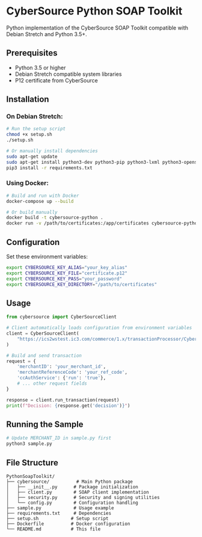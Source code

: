 # CyberSource Python SOAP Toolkit

Python implementation of the CyberSource SOAP Toolkit compatible with Debian Stretch and Python 3.5+.

## Prerequisites

- Python 3.5 or higher
- Debian Stretch compatible system libraries
- P12 certificate from CyberSource

## Installation

### On Debian Stretch:

```bash
# Run the setup script
chmod +x setup.sh
./setup.sh

# Or manually install dependencies
sudo apt-get update
sudo apt-get install python3-dev python3-pip python3-lxml python3-openssl
pip3 install -r requirements.txt
```

### Using Docker:

```bash
# Build and run with Docker
docker-compose up --build

# Or build manually
docker build -t cybersource-python .
docker run -v /path/to/certificates:/app/certificates cybersource-python
```

## Configuration

Set these environment variables:

```bash
export CYBERSOURCE_KEY_ALIAS="your_key_alias"
export CYBERSOURCE_KEY_FILE="certificate.p12"
export CYBERSOURCE_KEY_PASS="your_password"
export CYBERSOURCE_KEY_DIRECTORY="/path/to/certificates"
```

## Usage

```python
from cybersource import CyberSourceClient

# Client automatically loads configuration from environment variables
client = CyberSourceClient(
    "https://ics2wstest.ic3.com/commerce/1.x/transactionProcessor/CyberSourceTransaction_1.219.wsdl"
)

# Build and send transaction
request = {
    'merchantID': 'your_merchant_id',
    'merchantReferenceCode': 'your_ref_code',
    'ccAuthService': {'run': 'true'},
    # ... other request fields
}

response = client.run_transaction(request)
print(f"Decision: {response.get('decision')}")
```

## Running the Sample

```bash
# Update MERCHANT_ID in sample.py first
python3 sample.py
```

## File Structure

```
PythonSoapToolkit/
├── cybersource/          # Main Python package
│   ├── __init__.py      # Package initialization
│   ├── client.py        # SOAP client implementation
│   ├── security.py      # Security and signing utilities
│   └── config.py        # Configuration handling
├── sample.py            # Usage example
├── requirements.txt     # Dependencies
├── setup.sh            # Setup script
├── Dockerfile          # Docker configuration
└── README.md           # This file
```